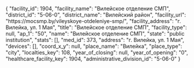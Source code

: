 {
    "facility_id": 1904,
    "facility_name": "Вилейское отделение СМП",
    "district_id": "5-06-0",
    "district_name": "Вилейский район",
    "facility_url": "https:\/\/mocsmp.by\/vileyskoye-otdeleniye-smp\/",
    "facility_address": "г. Вилейка, ул. 1 Мая",
    "title": "Вилейское отделение СМП",
    "facility_type": null,
    "ap_1": "50",
    "name": "Вилейское отделение СМП",
    "state": "public institution",
    "stats": [],
    "med_id": 373,
    "address": "г. Вилейка, ул. 1 Мая",
    "devices": [],
    "coord_x_y": null,
    "place_name": "Вилейка",
    "place_type": "city",
    "localties_key": 108,
    "year_of_closing": null,
    "year_of_opening": "0",
    "healthcare_facility_key": 1904,
    "administrative_division_id": "5-06-0"
}